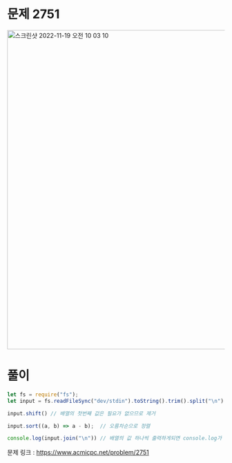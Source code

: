# 문제 2751

<img width="739" alt="스크린샷 2022-11-19 오전 10 03 10" src="https://user-images.githubusercontent.com/103481518/202826349-37fba94a-0b3d-4233-929b-7d83ea703fe8.png">


# 풀이

```javascript
let fs = require("fs");
let input = fs.readFileSync("dev/stdin").toString().trim().split("\n").map(Number)

input.shift() // 배열의 첫번째 값은 필요가 없으므로 제거

input.sort((a, b) => a - b);  // 오름차순으로 정렬

console.log(input.join("\n")) // 배열의 값 하나씩 출력하게되면 console.log가 시간을 많이 잡아먹어서 시간초과가 뜬다. 따라서 console.log를 한번만 사용하도록 해야 한다.
```

문제 링크 : https://www.acmicpc.net/problem/2751
